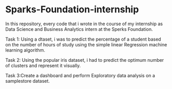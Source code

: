 # Sparks-Foundation-internship
In this repository, every code that i wrote in the course of my internship as Data Science and Business Analytics intern at the Sperks Foundation.

Task 1: Using a dtaset, i was to predict the percentage of a student based on the number of hours of study using the simple linear Regression machine learning algorithm.

Task 2: Using the popular iris dataset, i had to predict the optimum number of clusters and represent it visually.

Task 3:Create a dashboard and perform Exploratory data analysis on a samplestore dataset.
